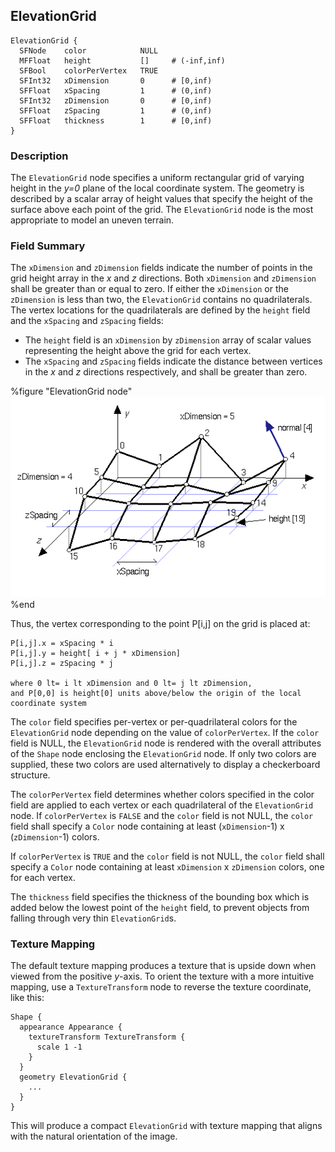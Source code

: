 ## ElevationGrid


```
ElevationGrid {
  SFNode    color            NULL
  MFFloat   height           []     # (-inf,inf)
  SFBool    colorPerVertex   TRUE
  SFInt32   xDimension       0      # [0,inf)
  SFFloat   xSpacing         1      # (0,inf)
  SFInt32   zDimension       0      # [0,inf)
  SFFloat   zSpacing         1      # (0,inf)
  SFFloat   thickness        1      # [0,inf)
}
```

### Description

The `ElevationGrid` node specifies a uniform rectangular grid of varying height
in the *y=0* plane of the local coordinate system. The geometry is described by
a scalar array of height values that specify the height of the surface above
each point of the grid. The `ElevationGrid` node is the most appropriate to
model an uneven terrain.

### Field Summary

The `xDimension` and `zDimension` fields indicate the number of points in the
grid height array in the *x* and *z* directions. Both `xDimension` and
`zDimension` shall be greater than or equal to zero. If either the `xDimension`
or the `zDimension` is less than two, the `ElevationGrid` contains no
quadrilaterals. The vertex locations for the quadrilaterals are defined by the
`height` field and the `xSpacing` and `zSpacing` fields:

- The `height` field is an `xDimension` by `zDimension` array of scalar values representing the height above the grid for each vertex.
- The `xSpacing` and `zSpacing` fields indicate the distance between vertices in the *x* and *z* directions respectively, and shall be greater than zero.


%figure "ElevationGrid node"
![ElevationGrid node](png/elevation_grid.png)
%end

Thus, the vertex corresponding to the point P[i,j] on the grid is placed at:


```
P[i,j].x = xSpacing * i
P[i,j].y = height[ i + j * xDimension]
P[i,j].z = zSpacing * j

where 0 lt= i lt xDimension and 0 lt= j lt zDimension,
and P[0,0] is height[0] units above/below the origin of the local
coordinate system
```

The `color` field specifies per-vertex or per-quadrilateral colors for the
`ElevationGrid` node depending on the value of `colorPerVertex`. If the `color`
field is NULL, the `ElevationGrid` node is rendered with the overall attributes
of the `Shape` node enclosing the `ElevationGrid` node. If only two colors are
supplied, these two colors are used alternatively to display a checkerboard
structure.

The `colorPerVertex` field determines whether colors specified in the color
field are applied to each vertex or each quadrilateral of the `ElevationGrid`
node. If `colorPerVertex` is `FALSE` and the `color` field is not NULL, the
`color` field shall specify a `Color` node containing at least (`xDimension`-1)
x (`zDimension`-1) colors.

If `colorPerVertex` is `TRUE` and the `color` field is not NULL, the `color`
field shall specify a `Color` node containing at least `xDimension` x
`zDimension` colors, one for each vertex.

The `thickness` field specifies the thickness of the bounding box which is added
below the lowest point of the `height` field, to prevent objects from falling
through very thin `ElevationGrid`s.

### Texture Mapping

The default texture mapping produces a texture that is upside down when viewed
from the positive *y*-axis. To orient the texture with a more intuitive mapping,
use a `TextureTransform` node to reverse the texture coordinate, like this:


```
Shape { 
  appearance Appearance { 
    textureTransform TextureTransform {
      scale 1 -1
    } 
  } 
  geometry ElevationGrid {
    ...
  } 
}
```

This will produce a compact `ElevationGrid` with texture mapping that aligns
with the natural orientation of the image.

